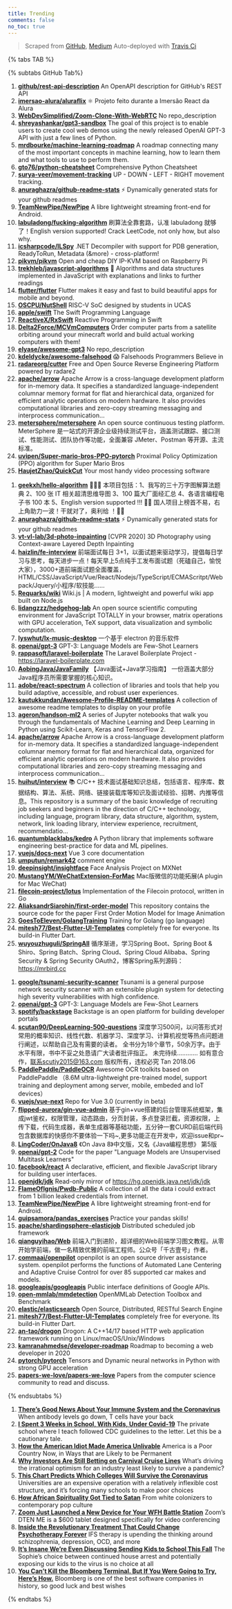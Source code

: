 ```yaml
---
title: Trending
comments: false
no_toc: true
---
```


> Scraped from [GitHub](https://github.com/trending), [Medium](https://medium.com/topic/popular)
Auto-deployed with [Travis Ci](https://travis-ci.org/)

{% tabs TAB %}
<!-- tab GitHub -->
{% subtabs GitHub Tab%}
<!-- tab Daily -->
1. [**github/rest-api-description**](https://github.com/github/rest-api-description)
An OpenAPI description for GitHub's REST API
2. [**imersao-alura/aluraflix**](https://github.com/imersao-alura/aluraflix)
⚛️ Projeto feito durante a Imersão React da Alura
3. [**WebDevSimplified/Zoom-Clone-With-WebRTC**](https://github.com/WebDevSimplified/Zoom-Clone-With-WebRTC)
No repo_description
4. [**shreyashankar/gpt3-sandbox**](https://github.com/shreyashankar/gpt3-sandbox)
The goal of this project is to enable users to create cool web demos using the newly released OpenAI GPT-3 API with just a few lines of Python.
5. [**mrdbourke/machine-learning-roadmap**](https://github.com/mrdbourke/machine-learning-roadmap)
A roadmap connecting many of the most important concepts in machine learning, how to learn them and what tools to use to perform them.
6. [**gto76/python-cheatsheet**](https://github.com/gto76/python-cheatsheet)
Comprehensive Python Cheatsheet
7. [**surya-veer/movement-tracking**](https://github.com/surya-veer/movement-tracking)
UP - DOWN - LEFT - RIGHT movement tracking.
8. [**anuraghazra/github-readme-stats**](https://github.com/anuraghazra/github-readme-stats)
⚡ Dynamically generated stats for your github readmes
9. [**TeamNewPipe/NewPipe**](https://github.com/TeamNewPipe/NewPipe)
A libre lightweight streaming front-end for Android.
10. [**labuladong/fucking-algorithm**](https://github.com/labuladong/fucking-algorithm)
刷算法全靠套路，认准 labuladong 就够了！English version supported! Crack LeetCode, not only how, but also why.
11. [**icsharpcode/ILSpy**](https://github.com/icsharpcode/ILSpy)
.NET Decompiler with support for PDB generation, ReadyToRun, Metadata (&more) - cross-platform!
12. [**pikvm/pikvm**](https://github.com/pikvm/pikvm)
Open and cheap DIY IP-KVM based on Raspberry Pi
13. [**trekhleb/javascript-algorithms**](https://github.com/trekhleb/javascript-algorithms)
📝 Algorithms and data structures implemented in JavaScript with explanations and links to further readings
14. [**flutter/flutter**](https://github.com/flutter/flutter)
Flutter makes it easy and fast to build beautiful apps for mobile and beyond.
15. [**OSCPU/NutShell**](https://github.com/OSCPU/NutShell)
RISC-V SoC designed by students in UCAS
16. [**apple/swift**](https://github.com/apple/swift)
The Swift Programming Language
17. [**ReactiveX/RxSwift**](https://github.com/ReactiveX/RxSwift)
Reactive Programming in Swift
18. [**Delta2Force/MCVmComputers**](https://github.com/Delta2Force/MCVmComputers)
Order computer parts from a satellite orbiting around your minecraft world and build actual working computers with them!
19. [**elyase/awesome-gpt3**](https://github.com/elyase/awesome-gpt3)
No repo_description
20. [**kdeldycke/awesome-falsehood**](https://github.com/kdeldycke/awesome-falsehood)
😱 Falsehoods Programmers Believe in
21. [**radareorg/cutter**](https://github.com/radareorg/cutter)
Free and Open Source Reverse Engineering Platform powered by radare2
22. [**apache/arrow**](https://github.com/apache/arrow)
Apache Arrow is a cross-language development platform for in-memory data. It specifies a standardized language-independent columnar memory format for flat and hierarchical data, organized for efficient analytic operations on modern hardware. It also provides computational libraries and zero-copy streaming messaging and interprocess communication…
23. [**metersphere/metersphere**](https://github.com/metersphere/metersphere)
An open source continuous testing platform. MeterSphere 是一站式的开源企业级持续测试平台，涵盖测试跟踪、接口测试、性能测试、团队协作等功能，全面兼容 JMeter、Postman 等开源、主流标准。
24. [**uvipen/Super-mario-bros-PPO-pytorch**](https://github.com/uvipen/Super-mario-bros-PPO-pytorch)
Proximal Policy Optimization (PPO) algorithm for Super Mario Bros
25. [**HaujetZhao/QuickCut**](https://github.com/HaujetZhao/QuickCut)
Your most handy video processing software
<!-- endtab -->
<!-- tab Weekly -->
1. [**geekxh/hello-algorithm**](https://github.com/geekxh/hello-algorithm)
🙈🙉🙊 本项目包括：1、我写的三十万字图解算法题典 2、100 张 IT 相关超清思维导图 3、100 篇大厂面经汇总 4、各语言编程电子书 100 本 5、English version supported !!! 🚀🚀 国人项目上榜首不易，右上角助力一波！干就对了，奥利给 ！🚀🚀
2. [**anuraghazra/github-readme-stats**](https://github.com/anuraghazra/github-readme-stats)
⚡ Dynamically generated stats for your github readmes
3. [**vt-vl-lab/3d-photo-inpainting**](https://github.com/vt-vl-lab/3d-photo-inpainting)
[CVPR 2020] 3D Photography using Context-aware Layered Depth Inpainting
4. [**haizlin/fe-interview**](https://github.com/haizlin/fe-interview)
前端面试每日 3+1，以面试题来驱动学习，提倡每日学习与思考，每天进步一点！每天早上5点纯手工发布面试题（死磕自己，愉悦大家），3000+道前端面试题全面覆盖，HTML/CSS/JavaScript/Vue/React/Nodejs/TypeScript/ECMAScritpt/Webpack/Jquery/小程序/软技能……
5. [**Requarks/wiki**](https://github.com/Requarks/wiki)
Wiki.js | A modern, lightweight and powerful wiki app built on Node.js
6. [**lidangzzz/hedgehog-lab**](https://github.com/lidangzzz/hedgehog-lab)
An open source scientific computing environment for JavaScript TOTALLY in your browser, matrix operations with GPU acceleration, TeX support, data visualization and symbolic computation.
7. [**lyswhut/lx-music-desktop**](https://github.com/lyswhut/lx-music-desktop)
一个基于 electron 的音乐软件
8. [**openai/gpt-3**](https://github.com/openai/gpt-3)
GPT-3: Language Models are Few-Shot Learners
9. [**rappasoft/laravel-boilerplate**](https://github.com/rappasoft/laravel-boilerplate)
The Laravel Boilerplate Project - https://laravel-boilerplate.com
10. [**AobingJava/JavaFamily**](https://github.com/AobingJava/JavaFamily)
【Java面试+Java学习指南】 一份涵盖大部分Java程序员所需要掌握的核心知识。
11. [**adobe/react-spectrum**](https://github.com/adobe/react-spectrum)
A collection of libraries and tools that help you build adaptive, accessible, and robust user experiences.
12. [**kautukkundan/Awesome-Profile-README-templates**](https://github.com/kautukkundan/Awesome-Profile-README-templates)
A collection of awesome readme templates to display on your profile
13. [**ageron/handson-ml2**](https://github.com/ageron/handson-ml2)
A series of Jupyter notebooks that walk you through the fundamentals of Machine Learning and Deep Learning in Python using Scikit-Learn, Keras and TensorFlow 2.
14. [**apache/arrow**](https://github.com/apache/arrow)
Apache Arrow is a cross-language development platform for in-memory data. It specifies a standardized language-independent columnar memory format for flat and hierarchical data, organized for efficient analytic operations on modern hardware. It also provides computational libraries and zero-copy streaming messaging and interprocess communication…
15. [**huihut/interview**](https://github.com/huihut/interview)
📚 C/C++ 技术面试基础知识总结，包括语言、程序库、数据结构、算法、系统、网络、链接装载库等知识及面试经验、招聘、内推等信息。This repository is a summary of the basic knowledge of recruiting job seekers and beginners in the direction of C/C++ technology, including language, program library, data structure, algorithm, system, network, link loading library, interview experience, recruitment, recommendatio…
16. [**quantumblacklabs/kedro**](https://github.com/quantumblacklabs/kedro)
A Python library that implements software engineering best-practice for data and ML pipelines.
17. [**vuejs/docs-next**](https://github.com/vuejs/docs-next)
Vue 3 core documentation
18. [**umputun/remark42**](https://github.com/umputun/remark42)
comment engine
19. [**deepinsight/insightface**](https://github.com/deepinsight/insightface)
Face Analysis Project on MXNet
20. [**MustangYM/WeChatExtension-ForMac**](https://github.com/MustangYM/WeChatExtension-ForMac)
Mac版微信的功能拓展(A plugin for Mac WeChat)
21. [**filecoin-project/lotus**](https://github.com/filecoin-project/lotus)
Implementation of the Filecoin protocol, written in Go
22. [**AliaksandrSiarohin/first-order-model**](https://github.com/AliaksandrSiarohin/first-order-model)
This repository contains the source code for the paper First Order Motion Model for Image Animation
23. [**GoesToEleven/GolangTraining**](https://github.com/GoesToEleven/GolangTraining)
Training for Golang (go language)
24. [**mitesh77/Best-Flutter-UI-Templates**](https://github.com/mitesh77/Best-Flutter-UI-Templates)
completely free for everyone. Its build-in Flutter Dart.
25. [**wuyouzhuguli/SpringAll**](https://github.com/wuyouzhuguli/SpringAll)
循序渐进，学习Spring Boot、Spring Boot & Shiro、Spring Batch、Spring Cloud、Spring Cloud Alibaba、Spring Security & Spring Security OAuth2，博客Spring系列源码：https://mrbird.cc
<!-- endtab -->
<!-- tab Monthly -->
1. [**google/tsunami-security-scanner**](https://github.com/google/tsunami-security-scanner)
Tsunami is a general purpose network security scanner with an extensible plugin system for detecting high severity vulnerabilities with high confidence.
2. [**openai/gpt-3**](https://github.com/openai/gpt-3)
GPT-3: Language Models are Few-Shot Learners
3. [**spotify/backstage**](https://github.com/spotify/backstage)
Backstage is an open platform for building developer portals
4. [**scutan90/DeepLearning-500-questions**](https://github.com/scutan90/DeepLearning-500-questions)
深度学习500问，以问答形式对常用的概率知识、线性代数、机器学习、深度学习、计算机视觉等热点问题进行阐述，以帮助自己及有需要的读者。 全书分为18个章节，50余万字。由于水平有限，书中不妥之处恳请广大读者批评指正。 未完待续............ 如有意合作，联系scutjy2015@163.com 版权所有，违权必究 Tan 2018.06
5. [**PaddlePaddle/PaddleOCR**](https://github.com/PaddlePaddle/PaddleOCR)
Awesome OCR toolkits based on PaddlePaddle （8.6M ultra-lightweight pre-trained model, support training and deployment among server, mobile, embeded and IoT devices）
6. [**vuejs/vue-next**](https://github.com/vuejs/vue-next)
Repo for Vue 3.0 (currently in beta)
7. [**flipped-aurora/gin-vue-admin**](https://github.com/flipped-aurora/gin-vue-admin)
基于gin+vue搭建的后台管理系统框架，集成jwt鉴权，权限管理，动态路由，分页封装，多点登录拦截，资源权限，上传下载，代码生成器，表单生成器等基础功能，五分钟一套CURD前后端代码包含数据库的快感你不要体验一下吗~,更多功能正在开发中，欢迎issue和pr~
8. [**LingCoder/OnJava8**](https://github.com/LingCoder/OnJava8)
《On Java 8》中文版，又名《Java编程思想》 第5版
9. [**openai/gpt-2**](https://github.com/openai/gpt-2)
Code for the paper "Language Models are Unsupervised Multitask Learners"
10. [**facebook/react**](https://github.com/facebook/react)
A declarative, efficient, and flexible JavaScript library for building user interfaces.
11. [**openjdk/jdk**](https://github.com/openjdk/jdk)
Read-only mirror of https://hg.openjdk.java.net/jdk/jdk
12. [**FlameOfIgnis/Pwdb-Public**](https://github.com/FlameOfIgnis/Pwdb-Public)
A collection of all the data i could extract from 1 billion leaked credentials from internet.
13. [**TeamNewPipe/NewPipe**](https://github.com/TeamNewPipe/NewPipe)
A libre lightweight streaming front-end for Android.
14. [**guipsamora/pandas_exercises**](https://github.com/guipsamora/pandas_exercises)
Practice your pandas skills!
15. [**apache/shardingsphere-elasticjob**](https://github.com/apache/shardingsphere-elasticjob)
Distributed scheduled job framework
16. [**qianguyihao/Web**](https://github.com/qianguyihao/Web)
前端入门到进阶，超详细的Web前端学习图文教程。从零开始学前端，做一名精致优雅的前端工程师。公众号「千古壹号」作者。
17. [**commaai/openpilot**](https://github.com/commaai/openpilot)
openpilot is an open source driver assistance system. openpilot performs the functions of Automated Lane Centering and Adaptive Cruise Control for over 85 supported car makes and models.
18. [**googleapis/googleapis**](https://github.com/googleapis/googleapis)
Public interface definitions of Google APIs.
19. [**open-mmlab/mmdetection**](https://github.com/open-mmlab/mmdetection)
OpenMMLab Detection Toolbox and Benchmark
20. [**elastic/elasticsearch**](https://github.com/elastic/elasticsearch)
Open Source, Distributed, RESTful Search Engine
21. [**mitesh77/Best-Flutter-UI-Templates**](https://github.com/mitesh77/Best-Flutter-UI-Templates)
completely free for everyone. Its build-in Flutter Dart.
22. [**an-tao/drogon**](https://github.com/an-tao/drogon)
Drogon: A C++14/17 based HTTP web application framework running on Linux/macOS/Unix/Windows
23. [**kamranahmedse/developer-roadmap**](https://github.com/kamranahmedse/developer-roadmap)
Roadmap to becoming a web developer in 2020
24. [**pytorch/pytorch**](https://github.com/pytorch/pytorch)
Tensors and Dynamic neural networks in Python with strong GPU acceleration
25. [**papers-we-love/papers-we-love**](https://github.com/papers-we-love/papers-we-love)
Papers from the computer science community to read and discuss.
<!-- endtab -->
{% endsubtabs %}
<!-- endtab -->
<!-- tab Medium -->
1. [**There’s Good News About Your Immune System and the Coronavirus**](https://elemental.medium.com/theres-good-news-about-your-immune-system-and-the-coronavirus-7d2c1fc976c1?source=topic_page---------------------------20)
When antibody levels go down, T cells have your back
2. [**I Spent 3 Weeks in School, With Kids, Under Covid-19**](https://gen.medium.com/i-spent-three-weeks-in-school-with-kids-under-covid-19-21b78c1a9339?source=topic_page---------0------------------1)
The private school where I teach followed CDC guidelines to the letter. Let this be a cautionary tale.
3. [**How the American Idiot Made America Unlivable**](https://eand.co/how-the-american-idiot-made-america-unlivable-7531e917181b?source=topic_page---------1------------------1)
America is a Poor Country Now, in Ways that are Likely to be Permanent
4. [**Why Investors Are Still Betting on Carnival Cruise Lines**](https://marker.medium.com/why-investors-are-still-betting-on-carnival-cruise-lines-3a44d94af33d?source=topic_page---------2------------------1)
What’s driving the irrational optimism for an industry least likely to survive a pandemic?
5. [**This Chart Predicts Which Colleges Will Survive the Coronavirus**](https://marker.medium.com/this-chart-predicts-which-colleges-will-survive-the-coronavirus-8aa3a4f4c9e6?source=topic_page---------4------------------1)
Universities are an expensive operation with a relatively inflexible cost structure, and it’s forcing many schools to make poor choices
6. [**How African Spirituality Got Tied to Satan**](https://humanparts.medium.com/why-african-spirituality-became-associated-with-satan-a16712cf9cdf?source=topic_page---------5------------------1)
From white colonizers to contemporary pop culture
7. [**Zoom Just Launched a New Device for Your WFH Battle Station**](https://onezero.medium.com/zoom-just-launched-a-new-device-for-your-wfh-battle-station-6969c162699d?source=topic_page---------6------------------1)
Zoom’s DTEN ME is a $600 tablet designed specifically for video conferencing
8. [**Inside the Revolutionary Treatment That Could Change Psychotherapy Forever**](https://elemental.medium.com/inside-the-revolutionary-treatment-that-could-change-psychotherapy-forever-8be035d54770?source=topic_page---------7------------------1)
IFS therapy is upending the thinking around schizophrenia, depression, OCD, and more
9. [**It’s Insane We’re Even Discussing Sending Kids to School This Fall**](https://gen.medium.com/its-insane-we-re-even-discussing-sending-kids-to-school-this-fall-c71b8c8459d6?source=topic_page---------8------------------1)
The Sophie’s choice between continued house arrest and potentially exposing our kids to the virus is no choice at all
10. [**You Can’t Kill the Bloomberg Terminal. But If You Were Going to Try, Here’s How.**](https://marker.medium.com/why-its-hard-to-kill-the-bloomberg-terminal-61073482e496?source=topic_page---------9------------------1)
Bloomberg is one of the best software companies in history, so good luck and best wishes
<!-- endtab -->
{% endtabs %}
